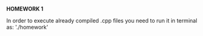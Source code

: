 **HOMEWORK 1**

In order to execute already compiled .cpp files you need to run it in terminal as:
'./homework'